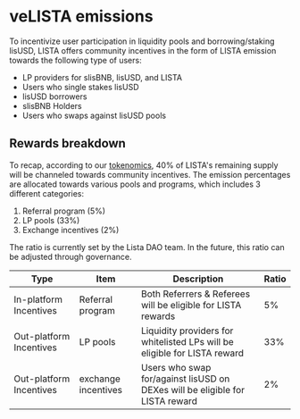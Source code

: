 # veLISTA emissions

To incentivize user participation in liquidity pools and borrowing/staking lisUSD, LISTA offers community incentives in the form of LISTA emission towards the following type of users:

* LP providers for slisBNB, lisUSD, and LISTA
* Users who single stakes lisUSD
* lisUSD borrowers
* slisBNB Holders
* Users who swaps against lisUSD pools

## Rewards breakdown

To recap, according to our [tokenomics](broken-reference), 40% of LISTA's remaining supply will be channeled towards community incentives. The emission percentages are allocated towards various pools and programs, which includes 3 different categories:

1. Referral program (5%)
2. LP pools (33%)
3. Exchange incentives (2%)

The ratio is currently set by the Lista DAO team. In the future, this ratio can be adjusted through governance.

| Type                    | Item                | Description                                                                  | Ratio |
| ----------------------- | ------------------- | ---------------------------------------------------------------------------- | ----- |
| In-platform Incentives  | Referral program    | Both Referrers & Referees will be eligible for LISTA rewards                 | 5%    |
| Out-platform Incentives | LP pools            | Liquidity providers for whitelisted LPs will be eligible for LISTA reward    | 33%   |
| Out-platform Incentives | exchange incentives | Users who swap for/against lisUSD on DEXes will be eligible for LISTA reward | 2%    |
